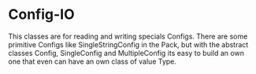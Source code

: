 # Config-IO

This classes are for reading and writing specials Configs. There
are some primitive Configs like SingleStringConfig in the Pack, but with the
abstract classes Config, SingleConfig and MultipleConfig its easy to build an 
own one that even can have an own class of value Type.
